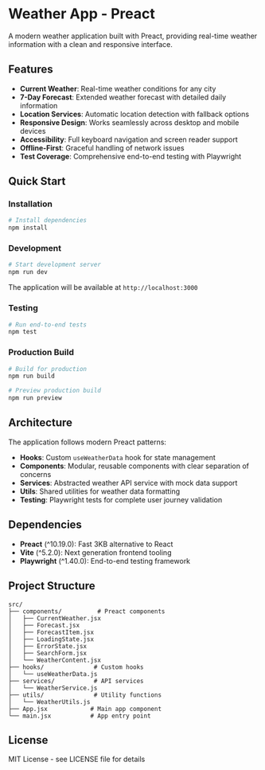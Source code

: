 # Weather App - Preact

A modern weather application built with Preact, providing real-time weather information with a clean and responsive interface.

## Features

- **Current Weather**: Real-time weather conditions for any city
- **7-Day Forecast**: Extended weather forecast with detailed daily information
- **Location Services**: Automatic location detection with fallback options
- **Responsive Design**: Works seamlessly across desktop and mobile devices
- **Accessibility**: Full keyboard navigation and screen reader support
- **Offline-First**: Graceful handling of network issues
- **Test Coverage**: Comprehensive end-to-end testing with Playwright

## Quick Start

### Installation

```bash
# Install dependencies
npm install
```

### Development

```bash
# Start development server
npm run dev
```

The application will be available at `http://localhost:3000`

### Testing

```bash
# Run end-to-end tests
npm test
```

### Production Build

```bash
# Build for production
npm run build

# Preview production build
npm run preview
```

## Architecture

The application follows modern Preact patterns:

- **Hooks**: Custom `useWeatherData` hook for state management
- **Components**: Modular, reusable components with clear separation of concerns
- **Services**: Abstracted weather API service with mock data support
- **Utils**: Shared utilities for weather data formatting
- **Testing**: Playwright tests for complete user journey validation

## Dependencies

- **Preact** (^10.19.0): Fast 3KB alternative to React
- **Vite** (^5.2.0): Next generation frontend tooling
- **Playwright** (^1.40.0): End-to-end testing framework

## Project Structure

```
src/
├── components/          # Preact components
│   ├── CurrentWeather.jsx
│   ├── Forecast.jsx
│   ├── ForecastItem.jsx
│   ├── LoadingState.jsx
│   ├── ErrorState.jsx
│   ├── SearchForm.jsx
│   └── WeatherContent.jsx
├── hooks/              # Custom hooks
│   └── useWeatherData.js
├── services/           # API services
│   └── WeatherService.js
├── utils/              # Utility functions
│   └── WeatherUtils.js
├── App.jsx            # Main app component
└── main.jsx           # App entry point
```

## License

MIT License - see LICENSE file for details